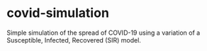 # covid-simulation
Simple simulation of the spread of COVID-19 using a variation of a Susceptible, Infected, Recovered (SIR) model.

